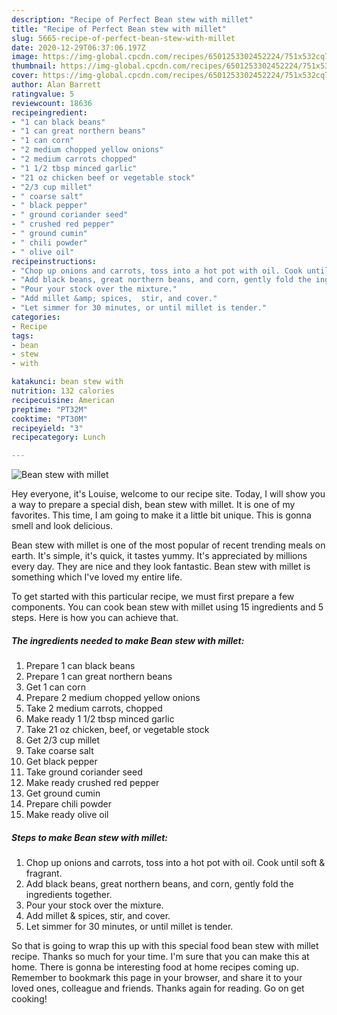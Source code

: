 ```yaml
---
description: "Recipe of Perfect Bean stew with millet"
title: "Recipe of Perfect Bean stew with millet"
slug: 5665-recipe-of-perfect-bean-stew-with-millet
date: 2020-12-29T06:37:06.197Z
image: https://img-global.cpcdn.com/recipes/6501253302452224/751x532cq70/bean-stew-with-millet-recipe-main-photo.jpg
thumbnail: https://img-global.cpcdn.com/recipes/6501253302452224/751x532cq70/bean-stew-with-millet-recipe-main-photo.jpg
cover: https://img-global.cpcdn.com/recipes/6501253302452224/751x532cq70/bean-stew-with-millet-recipe-main-photo.jpg
author: Alan Barrett
ratingvalue: 5
reviewcount: 18636
recipeingredient:
- "1 can black beans"
- "1 can great northern beans"
- "1 can corn"
- "2 medium chopped yellow onions"
- "2 medium carrots chopped"
- "1 1/2 tbsp minced garlic"
- "21 oz chicken beef or vegetable stock"
- "2/3 cup millet"
- " coarse salt"
- " black pepper"
- " ground coriander seed"
- " crushed red pepper"
- " ground cumin"
- " chili powder"
- " olive oil"
recipeinstructions:
- "Chop up onions and carrots, toss into a hot pot with oil. Cook until soft &amp; fragrant."
- "Add black beans, great northern beans, and corn, gently fold the ingredients together."
- "Pour your stock over the mixture."
- "Add millet &amp; spices,  stir, and cover."
- "Let simmer for 30 minutes, or until millet is tender."
categories:
- Recipe
tags:
- bean
- stew
- with

katakunci: bean stew with 
nutrition: 132 calories
recipecuisine: American
preptime: "PT32M"
cooktime: "PT30M"
recipeyield: "3"
recipecategory: Lunch

---
```



![Bean stew with millet](https://img-global.cpcdn.com/recipes/6501253302452224/751x532cq70/bean-stew-with-millet-recipe-main-photo.jpg)

Hey everyone, it's Louise, welcome to our recipe site. Today, I will show you a way to prepare a special dish, bean stew with millet. It is one of my favorites. This time, I am going to make it a little bit unique. This is gonna smell and look delicious.

Bean stew with millet is one of the most popular of recent trending meals on earth. It's simple, it's quick, it tastes yummy. It's appreciated by millions every day. They are nice and they look fantastic. Bean stew with millet is something which I've loved my entire life.




To get started with this particular recipe, we must first prepare a few components. You can cook bean stew with millet using 15 ingredients and 5 steps. Here is how you can achieve that.

<!--inarticleads1-->

##### The ingredients needed to make Bean stew with millet:

1. Prepare 1 can black beans
1. Prepare 1 can great northern beans
1. Get 1 can corn
1. Prepare 2 medium chopped yellow onions
1. Take 2 medium carrots, chopped
1. Make ready 1 1/2 tbsp minced garlic
1. Take 21 oz chicken, beef, or vegetable stock
1. Get 2/3 cup millet
1. Take  coarse salt
1. Get  black pepper
1. Take  ground coriander seed
1. Make ready  crushed red pepper
1. Get  ground cumin
1. Prepare  chili powder
1. Make ready  olive oil




<!--inarticleads2-->

##### Steps to make Bean stew with millet:

1. Chop up onions and carrots, toss into a hot pot with oil. Cook until soft &amp; fragrant.
1. Add black beans, great northern beans, and corn, gently fold the ingredients together.
1. Pour your stock over the mixture.
1. Add millet &amp; spices,  stir, and cover.
1. Let simmer for 30 minutes, or until millet is tender.




So that is going to wrap this up with this special food bean stew with millet recipe. Thanks so much for your time. I'm sure that you can make this at home. There is gonna be interesting food at home recipes coming up. Remember to bookmark this page in your browser, and share it to your loved ones, colleague and friends. Thanks again for reading. Go on get cooking!
